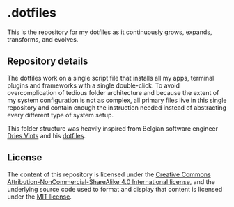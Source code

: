 # .dotfiles
This is the repository for my dotfiles as it continuously grows, expands, transforms, and evolves. 
## Repository details
The dotfiles work on a single script file that installs all my apps, terminal plugins and frameworks with a single double-click. To avoid overcomplication of tedious folder architecture and because the extent of my system configuration is not as complex, all primary files live in this single repository and contain enough the instruction needed instead of abstracting every different type of system setup.

This folder structure was heavily inspired from Belgian software engineer [Dries Vints](https://driesvints.com/) and his [dotfiles](https://github.com/driesvints/dotfiles).
## License
The content of this repository is licensed under the [Creative Commons Attribution-NonCommercial-ShareAlike 4.0 International license](https://creativecommons.org/licenses/by-nc-sa/4.0/), and the underlying source code used to format and display that content is licensed under the [MIT license](LICENSE).